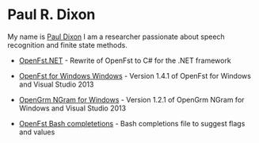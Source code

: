 Paul R. Dixon
====================

My name is [Paul Dixon](http://twitter.com/edobahira) I am a researcher 
passionate about speech recognition and finite state methods. 

* [OpenFst.NET](https://github.com/edobashira/OpenFst.NET) - Rewrite of OpenFst to C# for the .NET framework

* [OpenFst for Windows Windows](https://github.com/edobashira/openfstwin-1.4.1) - Version 1.4.1 of OpenFst for Windows and Visual Studio 2013

* [OpenGrm NGram for Windows](https://github.com/edobashira/opengrm-ngram-win-1.2.1) - Version 1.2.1 of OpenGrm NGram for Windows and Visual Studio 2013

* [OpenFst Bash completetions](https://github.com/edobashira/openfstbc) - Bash completions file to suggest flags and values
